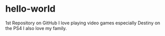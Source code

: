 # hello-world
1st Repository on GitHub
I love playing video games especially Destiny on the PS4
I also love my family.
